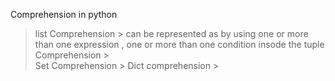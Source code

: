 Comprehension in python 

> list Comprehension > can be represented as by using one or more than one expression , one or more than one condition insode the 
> tuple Comprehension >  
> Set Comprehension >
> Dict comprehension > 


